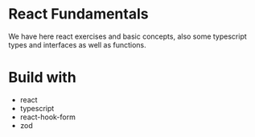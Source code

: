 # React Fundamentals
We have here react exercises and basic concepts, also some typescript types and interfaces as well as functions.

# Build with
- react
- typescript
- react-hook-form
- zod
